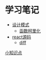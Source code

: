 学习笔记
==========

- [设计模式](./design-pattern/readme.md)
  - [函数柯里化](./design-pattern/currying.md)
- [react源码](./react/srcCode.md)
  - [diff](./react/diff.md)


[小知识点](./little-point/readme.md)